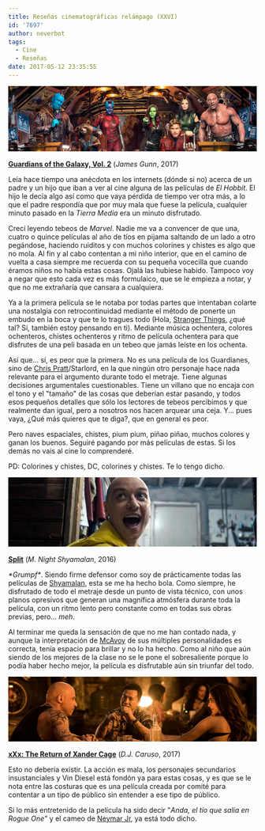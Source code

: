 ```yaml
---
title: Reseñas cinematográficas relámpago (XXVI)
id: '7697'
author: neverbot
tags:
  - Cine
  - Reseñas
date: 2017-05-12 23:35:55
---
```


[![](./resenas-cinematograficas-relampago-xxvi/guardians_of_the_galaxy_2.png)](./resenas-cinematograficas-relampago-xxvi/guardians_of_the_galaxy_2.png)

**[Guardians of the Galaxy, Vol. 2](http://www.imdb.com/title/tt3896198/)** (_James Gunn_, 2017)

Leía hace tiempo una anécdota en los internets (dónde si no) acerca de un padre y un hijo que iban a ver al cine alguna de las películas de _El Hobbit_. El hijo le decía algo así como que vaya pérdida de tiempo ver otra más, a lo que el padre respondía que por muy mala que fuese la película, cualquier minuto pasado en la _Tierra Media_ era un minuto disfrutado.

Crecí leyendo tebeos de _Marvel_. Nadie me va a convencer de que una, cuatro o quince películas al año de tíos en pijama saltando de un lado a otro pegándose, haciendo ruiditos y con muchos colorines y chistes es algo que no mola. Al fin y al cabo contentan a mi niño interior, que en el camino de vuelta a casa siempre me recuerda con su pequeña vocecilla que cuando éramos niños no había estas cosas. Ojalá las hubiese habido. Tampoco voy a negar que esto cada vez es más formulaico, que se le empieza a notar, y que no me extrañaría que cansara a cualquiera.

Ya a la primera película se le notaba por todas partes que intentaban colarte una nostalgia con retrocontinuidad mediante el método de ponerte un embudo en la boca y que te lo tragues todo (Hola, [Stranger Things](http://www.imdb.com/title/tt4574334/), ¿qué tal? Sí, también estoy pensando en ti). Mediante música ochentera, colores ochenteros, chistes ochenteros y ritmo de película ochentera para que disfrutes de una peli basada en un tebeo que jamás leíste en los ochenta.

Así que... sí, es peor que la primera. No es una película de los Guardianes, sino de [Chris Pratt](http://www.imdb.com/name/nm0695435/)/Starlord, en la que ningún otro personaje hace nada relevante para el argumento durante todo el metraje. Tiene algunas decisiones argumentales cuestionables. Tiene un villano que no encaja con el tono y el "tamaño" de las cosas que deberían estar pasando, y todos esos pequeños detalles que sólo los lectores de tebeos percibimos y que realmente dan igual, pero a nosotros nos hacen arquear una ceja. Y... pues vaya, ¿Qué más quieres que te diga?, que en general es peor.

Pero naves espaciales, chistes, pium pium, piñao piñao, muchos colores y ganan los buenos. Seguiré pagando por más películas de estas. Si los demás no vais al cine lo comprenderé.

PD: Colorines y chistes, DC, colorines y chistes. Te lo tengo dicho.

**[![](./resenas-cinematograficas-relampago-xxvi/split.png)](./resenas-cinematograficas-relampago-xxvi/split.png)**

**[Split](http://www.imdb.com/title/tt4972582/)** (_M. Night Shyamalan_, 2016)

_\*Grumpf\*_. Siendo firme defensor como soy de prácticamente todas las películas de [Shyamalan](http://www.imdb.com/name/nm0796117/), esta se me ha hecho bola. Como siempre, he disfrutado de todo el metraje desde un punto de vista técnico, con unos planos opresivos que generan una magnífica atmósfera durante toda la película, con un ritmo lento pero constante como en todas sus obras previas, pero... _meh_.

Al terminar me queda la sensación de que no me han contado nada, y aunque la interpretación de [McAvoy](http://www.imdb.com/name/nm0564215/) de sus múltiples personalidades es correcta, tenía espacio para brillar y no lo ha hecho. Como al niño que aún siendo de los mejores de la clase no se le pone el sobresaliente porque lo podía haber hecho mejor, la película es disfrutable aún sin triunfar del todo.

![](./resenas-cinematograficas-relampago-xxvi/xXx_xander_cage.png)

**[xXx: The Return of Xander Cage](http://www.imdb.com/title/tt1293847/)** (_D.J. Caruso_, 2017)

Esto no debería existir. La acción es mala, los personajes secundarios insustanciales y Vin Diesel está fondón ya para estas cosas, y es que se le nota entre las costuras que es una película creada por comité para contentar a un tipo de público sin entender a ese tipo de público.

Si lo más entretenido de la película ha sido decir "_Anda, el tío que salía en Rogue One_" y el cameo de [Neymar Jr](http://www.imdb.com/name/nm4827772/), ya está todo dicho.